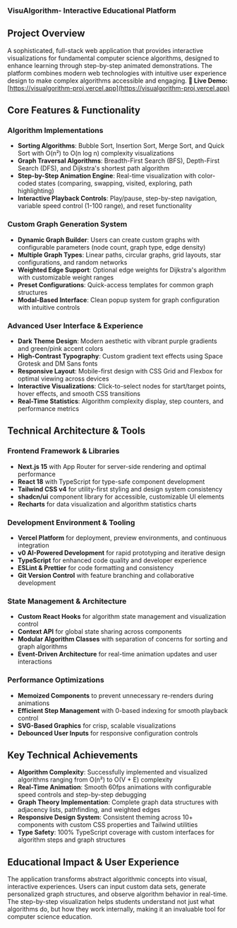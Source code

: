 ### VisuAlgorithm- Interactive Educational Platform

## Project Overview

A sophisticated, full-stack web application that provides interactive visualizations for fundamental computer science algorithms, designed to enhance learning through step-by-step animated demonstrations. The platform combines modern web technologies with intuitive user experience design to make complex algorithms accessible and engaging.
**🔗 Live Demo:** [https://visualgorithm-proj.vercel.app](https://visualgorithm-proj.vercel.app)
## Core Features & Functionality

### Algorithm Implementations

- **Sorting Algorithms**: Bubble Sort, Insertion Sort, Merge Sort, and Quick Sort with O(n²) to O(n log n) complexity visualizations
- **Graph Traversal Algorithms**: Breadth-First Search (BFS), Depth-First Search (DFS), and Dijkstra's shortest path algorithm
- **Step-by-Step Animation Engine**: Real-time visualization with color-coded states (comparing, swapping, visited, exploring, path highlighting)
- **Interactive Playback Controls**: Play/pause, step-by-step navigation, variable speed control (1-100 range), and reset functionality


### Custom Graph Generation System

- **Dynamic Graph Builder**: Users can create custom graphs with configurable parameters (node count, graph type, edge density)
- **Multiple Graph Types**: Linear paths, circular graphs, grid layouts, star configurations, and random networks
- **Weighted Edge Support**: Optional edge weights for Dijkstra's algorithm with customizable weight ranges
- **Preset Configurations**: Quick-access templates for common graph structures
- **Modal-Based Interface**: Clean popup system for graph configuration with intuitive controls


### Advanced User Interface & Experience

- **Dark Theme Design**: Modern aesthetic with vibrant purple gradients and green/pink accent colors
- **High-Contrast Typography**: Custom gradient text effects using Space Grotesk and DM Sans fonts
- **Responsive Layout**: Mobile-first design with CSS Grid and Flexbox for optimal viewing across devices
- **Interactive Visualizations**: Click-to-select nodes for start/target points, hover effects, and smooth CSS transitions
- **Real-Time Statistics**: Algorithm complexity display, step counters, and performance metrics


## Technical Architecture & Tools

### Frontend Framework & Libraries

- **Next.js 15** with App Router for server-side rendering and optimal performance
- **React 18** with TypeScript for type-safe component development
- **Tailwind CSS v4** for utility-first styling and design system consistency
- **shadcn/ui** component library for accessible, customizable UI elements
- **Recharts** for data visualization and algorithm statistics charts


### Development Environment & Tooling

- **Vercel Platform** for deployment, preview environments, and continuous integration
- **v0 AI-Powered Development** for rapid prototyping and iterative design
- **TypeScript** for enhanced code quality and developer experience
- **ESLint & Prettier** for code formatting and consistency
- **Git Version Control** with feature branching and collaborative development


### State Management & Architecture

- **Custom React Hooks** for algorithm state management and visualization control
- **Context API** for global state sharing across components
- **Modular Algorithm Classes** with separation of concerns for sorting and graph algorithms
- **Event-Driven Architecture** for real-time animation updates and user interactions


### Performance Optimizations

- **Memoized Components** to prevent unnecessary re-renders during animations
- **Efficient Step Management** with 0-based indexing for smooth playback control
- **SVG-Based Graphics** for crisp, scalable visualizations
- **Debounced User Inputs** for responsive configuration controls


## Key Technical Achievements

- **Algorithm Complexity**: Successfully implemented and visualized algorithms ranging from O(n²) to O(V + E) complexity
- **Real-Time Animation**: Smooth 60fps animations with configurable speed controls and step-by-step debugging
- **Graph Theory Implementation**: Complete graph data structures with adjacency lists, pathfinding, and weighted edges
- **Responsive Design System**: Consistent theming across 10+ components with custom CSS properties and Tailwind utilities
- **Type Safety**: 100% TypeScript coverage with custom interfaces for algorithm steps and graph structures


## Educational Impact & User Experience

The application transforms abstract algorithmic concepts into visual, interactive experiences. Users can input custom data sets, generate personalized graph structures, and observe algorithm behavior in real-time. The step-by-step visualization helps students understand not just what algorithms do, but how they work internally, making it an invaluable tool for computer science education.

